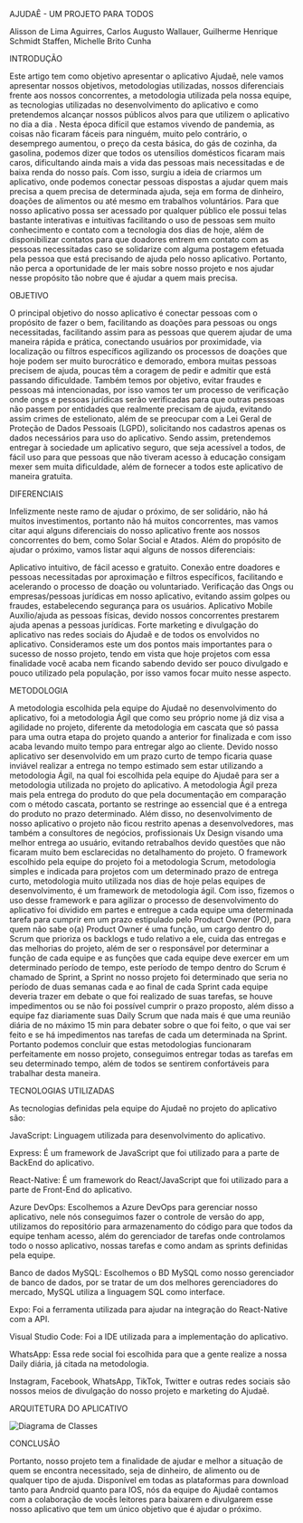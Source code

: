 AJUDAÊ - UM PROJETO PARA TODOS

Alisson de Lima Aguirres, Carlos Augusto Wallauer, Guilherme Henrique Schmidt Staffen, Michelle Brito Cunha

INTRODUÇÃO

Este artigo tem como objetivo apresentar o aplicativo Ajudaê, nele vamos apresentar nossos objetivos, metodologias utilizadas, nossos diferenciais frente aos nossos concorrentes, a metodologia utilizada pela nossa equipe, as tecnologias utilizadas no desenvolvimento do aplicativo e como pretendemos alcançar nossos públicos alvos para que utilizem o aplicativo no dia a dia . Nesta época difícil que estamos vivendo de pandemia, as coisas não ficaram fáceis para ninguém, muito pelo contrário, o desemprego aumentou, o preço da cesta básica, do gás de cozinha, da gasolina, podemos dizer que todos os utensílios domésticos ficaram mais caros, dificultando ainda mais a vida das pessoas mais necessitadas e de baixa renda do nosso país. Com isso, surgiu a ideia de criarmos um aplicativo, onde podemos conectar pessoas dispostas a ajudar quem mais precisa a quem precisa de determinada ajuda, seja em forma de dinheiro, doações de alimentos ou até mesmo em trabalhos voluntários. Para que nosso aplicativo possa ser acessado por qualquer público ele possui telas bastante interativas e intuitivas facilitando o uso de pessoas sem muito conhecimento e contato com a tecnologia dos dias de hoje, além de disponibilizar contatos para que doadores entrem em contato com as pessoas necessitadas caso se solidarize com alguma postagem efetuada pela pessoa que está precisando de ajuda pelo nosso aplicativo. Portanto, não perca a oportunidade de ler mais sobre nosso projeto e nos ajudar nesse propósito tão nobre que é ajudar a quem mais precisa. 

OBJETIVO

O principal objetivo do nosso aplicativo é conectar pessoas com o propósito de fazer o bem, facilitando as doações para pessoas ou ongs necessitadas, facilitando assim para as pessoas que querem ajudar de uma maneira rápida e prática, conectando usuários por proximidade, via localização ou filtros específicos agilizando os processos de doações que hoje podem ser muito burocrático e demorado, embora muitas pessoas precisem de ajuda, poucas têm a coragem de pedir e admitir que está passando dificuldade. Também temos por objetivo, evitar fraudes e pessoas má intencionadas, por isso vamos ter um processo de verificação onde ongs e pessoas jurídicas serão verificadas para que outras pessoas não passem por entidades que realmente precisam de ajuda, evitando assim crimes de estelionato, além de se preocupar com a Lei Geral de Proteção de Dados Pessoais (LGPD), solicitando nos cadastros apenas os dados necessários para uso do aplicativo. Sendo assim, pretendemos entregar à sociedade um aplicativo seguro, que seja acessível a todos, de fácil uso para que pessoas que não tiveram acesso à educação consigam mexer sem muita dificuldade, além de fornecer a todos este aplicativo de maneira gratuita.


DIFERENCIAIS

Infelizmente neste ramo de ajudar o próximo, de ser solidário, não há muitos investimentos, portanto não há muitos concorrentes, mas vamos citar aqui alguns diferenciais do nosso aplicativo frente aos nossos concorrentes do bem, como Solar Social e Atados. Além do propósito de ajudar o próximo, vamos listar aqui alguns de nossos diferenciais:

Aplicativo intuitivo, de fácil acesso e gratuito.
Conexão entre doadores e pessoas necessitadas por aproximação e filtros específicos, facilitando e acelerando o processo de doação ou voluntariado.
Verificação das Ongs ou empresas/pessoas jurídicas em nosso aplicativo, evitando assim golpes ou fraudes, estabelecendo segurança para os usuários.
Aplicativo Mobile
Auxílio/ajuda as pessoas físicas, devido nossos concorrentes prestarem ajuda apenas a pessoas jurídicas.
Forte marketing e divulgação do aplicativo nas redes sociais do Ajudaê e de todos os envolvidos no aplicativo. Consideramos este um dos pontos mais importantes para o sucesso de nosso projeto, tendo em vista que hoje projetos com essa finalidade você acaba nem ficando sabendo devido ser pouco divulgado e pouco utilizado pela população, por isso vamos focar muito nesse aspecto. 

METODOLOGIA

A metodologia escolhida pela equipe do Ajudaê no desenvolvimento do aplicativo, foi a metodologia Ágil que como seu próprio nome já diz visa a agilidade no projeto, diferente da metodologia em cascata que só passa para uma outra etapa do projeto quando a anterior for finalizada e com isso acaba levando muito tempo para entregar algo ao cliente. Devido nosso aplicativo ser desenvolvido em um prazo curto de tempo ficaria quase inviável realizar a entrega no tempo estimado sem estar utilizando a metodologia Ágil, na qual foi escolhida pela equipe do Ajudaê para ser a metodologia utilizada no projeto do aplicativo.
A metodologia Ágil preza mais pela entrega do produto do que pela documentação em comparação com o método cascata, portanto se restringe ao essencial que é a entrega do produto no prazo determinado. Além disso, no desenvolvimento de nosso aplicativo o projeto não ficou restrito apenas a desenvolvedores, mas também a consultores de negócios, profissionais Ux Design visando uma melhor entrega ao usuário, evitando
retrabalhos devido questões que não ficaram muito bem esclarecidas no detalhamento do projeto. O framework escolhido pela equipe do projeto foi a metodologia Scrum, metodologia simples e indicada para projetos com um determinado prazo de entrega curto, metodologia muito utilizada nos dias de hoje pelas equipes de desenvolvimento, é um framework de metodologia ágil. Com isso, fizemos o uso desse framework e para agilizar o processo de desenvolvimento do aplicativo foi dividido em partes e entregue a cada equipe uma determinada tarefa para cumprir em um prazo estipulado pelo Product Owner (PO), para quem não sabe o(a) Product Owner é uma função, um cargo dentro do Scrum que prioriza os backlogs e tudo relativo a ele, cuida das entregas e das melhorias do projeto, além de ser o responsável por determinar a função de cada equipe e as funções que cada equipe deve exercer em um determinado período de tempo, este período de tempo dentro do Scrum é chamado de Sprint, a Sprint no nosso projeto foi determinado que seria no período de duas semanas cada e ao final de cada Sprint cada equipe deveria trazer em debate o que foi realizado de suas tarefas, se houve impedimentos ou se não foi possível cumprir o prazo proposto, além disso a equipe faz diariamente suas Daily Scrum que nada mais é que uma reunião diária de no máximo 15 min para debater sobre o que foi feito, o que vai ser feito e se há impedimentos nas tarefas de cada um determinada na Sprint. Portanto podemos concluir que estas metodologias funcionaram perfeitamente em nosso projeto, conseguimos entregar todas as tarefas em seu determinado tempo, além de todos se sentirem confortáveis para trabalhar desta maneira.  

TECNOLOGIAS UTILIZADAS

As tecnologias definidas pela equipe do Ajudaê no projeto do aplicativo são:

JavaScript: Linguagem utilizada para desenvolvimento do aplicativo.

Express: É um framework de JavaScript que foi utilizado para a parte de BackEnd do aplicativo.

React-Native: É um framework do React/JavaScript que foi utilizado para a parte de Front-End do aplicativo.

Azure DevOps: Escolhemos a Azure DevOps para gerenciar nosso aplicativo, nele nós conseguimos fazer o controle de versão do app, utilizamos do repositório para armazenamento do código para que todos da equipe tenham acesso, além do gerenciador de tarefas onde controlamos todo o nosso aplicativo, nossas tarefas e como andam as sprints definidas pela equipe.  

Banco de dados MySQL: Escolhemos o BD MySQL como nosso gerenciador de banco de dados, por se tratar de um dos melhores gerenciadores do mercado, MySQL utiliza a linguagem SQL como interface.

Expo: Foi a ferramenta utilizada para ajudar na integração do React-Native com a API.

Visual Studio Code: Foi a IDE utilizada para a implementação do aplicativo.

WhatsApp: Essa rede social foi escolhida para que a gente realize a nossa Daily diária, já citada na metodologia.

Instagram, Facebook, WhatsApp, TikTok, Twitter e outras redes sociais são nossos meios de  divulgação do nosso projeto e marketing do Ajudaê.

ARQUITETURA DO APLICATIVO

![Diagrama de Classes](https://user-images.githubusercontent.com/90276773/143292294-5b66ab6d-73f7-401e-95be-9fa9414c7ba6.png)


CONCLUSÃO

Portanto, nosso projeto tem a finalidade de ajudar e melhor a situação de quem se encontra necessitado, seja de dinheiro, de alimento ou de qualquer tipo de ajuda. Disponível em todas as plataformas para download tanto para Android quanto para IOS, nós da equipe do Ajudaê contamos com a colaboração de vocês leitores para baixarem e divulgarem esse nosso aplicativo que tem um único objetivo que é ajudar o próximo.
